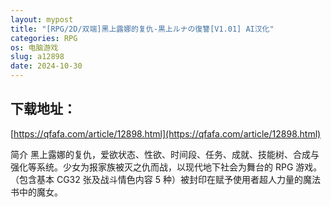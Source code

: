 ```yaml
---
layout: mypost
title: "[RPG/2D/双端]黑上露娜的复仇-黒上ルナの復讐[V1.01] AI汉化"
categories: RPG
os: 电脑游戏
slug: a12898
date: 2024-10-30
---
```


## 下载地址：

[https://qfafa.com/article/12898.html](https://qfafa.com/article/12898.html)

简介
黑上露娜的复仇，爱欲状态、性欲、时间段、任务、成就、技能树、合成与强化等系统。少女为报家族被灭之仇而战，以现代地下社会为舞台的 RPG 游戏。（包含基本 CG32 张及战斗情色内容 5 种）被封印在赋予使用者超人力量的魔法书中的魔女。